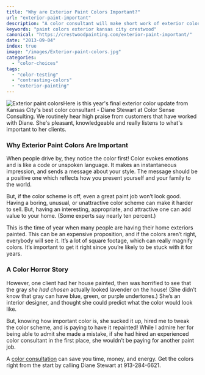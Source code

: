 ```yaml
---
title: "Why are Exterior Paint Colors Important?"
url: "exterior-paint-important"
description: "A color consultant will make short work of exterior color selection while minimizing DIY risks."
keywords: "paint colors exterior kansas city crestwood"
canonical: "https://crestwoodpainting.com/exterior-paint-important/"
date: "2013-09-04"
index: true
image: "/images/Exterior-paint-colors.jpg"
categories:
  - "color-choices"
tags:
  - "color-testing"
  - "contrasting-colors"
  - "exterior-painting"
---
```


![Exterior paint colors](/images/Exterior-paint-colors.jpg "Exterior Paint Color Schemes")Here is this year's final exterior color update from Kansas City's best color consultant - Diane Stewart at Color Sense Consulting. We routinely hear high praise from customers that have worked with Diane. She's pleasant, knowledgeable and really listens to what's important to her clients.

### Why Exterior Paint Colors Are Important

When people drive by, they notice the color first! Color evokes emotions and is like a code or unspoken language. It makes an instantaneous impression, and sends a message about your style. The message should be a positive one which reflects how you present yourself and your family to the world.

But, if the color scheme is off, even a great paint job won’t look good. Having a boring, unusual, or unattractive color scheme can make it harder to sell. But, having an interesting, appropriate, and attractive one can add value to your home. (Some experts say nearly ten percent.)

This is the time of year when many people are having their home exteriors painted. This can be an expensive proposition, and if the colors aren’t right, everybody will see it. It’s a lot of square footage, which can really magnify colors. It’s important to get it right since you’re likely to be stuck with it for years.

### A Color Horror Story

However, one client had her house painted, then was horrified to see that the gray _she had chosen_ actually looked lavender on the house! (She didn’t know that gray can have blue, green, or purple undertones.) She’s an interior designer, and thought she could predict what the color would look like.

But, knowing how important color is, she sucked it up, hired me to tweak the color scheme, and is paying to have it repainted! While I admire her for being able to admit she made a mistake, if she had hired an experienced color consultant in the first place, she wouldn’t be paying for another paint job.

A [color consultation](/color-it-beautiful/) can save you time, money, and energy. Get the colors right from the start by calling Diane Stewart at 913-284-6621.
